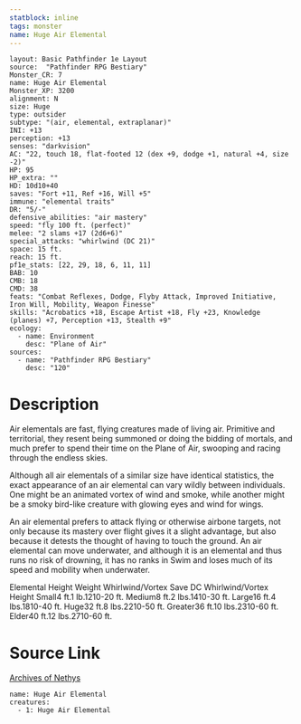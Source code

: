 ```yaml
---
statblock: inline
tags: monster
name: Huge Air Elemental
---
```

```statblock
layout: Basic Pathfinder 1e Layout
source:  "Pathfinder RPG Bestiary"
Monster_CR: 7
name: Huge Air Elemental
Monster_XP: 3200
alignment: N
size: Huge
type: outsider
subtype: "(air, elemental, extraplanar)"
INI: +13
perception: +13
senses: "darkvision"
AC: "22, touch 18, flat-footed 12 (dex +9, dodge +1, natural +4, size -2)"
HP: 95
HP_extra: ""
HD: 10d10+40
saves: "Fort +11, Ref +16, Will +5"
immune: "elemental traits"
DR: "5/-"
defensive_abilities: "air mastery"
speed: "fly 100 ft. (perfect)"
melee: "2 slams +17 (2d6+6)"
special_attacks: "whirlwind (DC 21)"
space: 15 ft.
reach: 15 ft.
pf1e_stats: [22, 29, 18, 6, 11, 11]
BAB: 10
CMB: 18
CMD: 38
feats: "Combat Reflexes, Dodge, Flyby Attack, Improved Initiative, Iron Will, Mobility, Weapon Finesse"
skills: "Acrobatics +18, Escape Artist +18, Fly +23, Knowledge (planes) +7, Perception +13, Stealth +9"
ecology:
  - name: Environment
    desc: "Plane of Air"
sources:
  - name: "Pathfinder RPG Bestiary"
    desc: "120"
```
# Description
Air elementals are fast, flying creatures made of living air. Primitive and territorial, they resent being summoned or doing the bidding of mortals, and much prefer to spend their time on the Plane of Air, swooping and racing through the endless skies.

Although all air elementals of a similar size have identical statistics, the exact appearance of an air elemental can vary wildly between individuals. One might be an animated vortex of wind and smoke, while another might be a smoky bird-like creature with glowing eyes and wind for wings.

An air elemental prefers to attack flying or otherwise airbone targets, not only because its mastery over flight gives it a slight advantage, but also because it detests the thought of having to touch the ground. An air elemental can move underwater, and although it is an elemental and thus runs no risk of drowning, it has no ranks in Swim and loses much of its speed and mobility when underwater.

Elemental Height Weight Whirlwind/Vortex Save DC Whirlwind/Vortex Height Small4 ft.1 lb.1210-20 ft. Medium8 ft.2 lbs.1410-30 ft. Large16 ft.4 lbs.1810-40 ft. Huge32 ft.8 lbs.2210-50 ft. Greater36 ft.10 lbs.2310-60 ft. Elder40 ft.12 lbs.2710-60 ft.
# Source Link
[Archives of Nethys](https://aonprd.com/MonsterDisplay.aspx?ItemName=Huge%20Air%20Elemental)
```encounter-table
name: Huge Air Elemental
creatures:
  - 1: Huge Air Elemental
```

